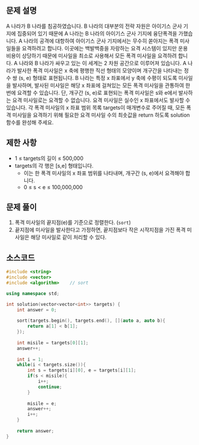 ## 문제 설명
A 나라가 B 나라를 침공하였습니다. B 나라의 대부분의 전략 자원은 아이기스 군사 기지에 집중되어 있기 때문에 A 나라는 B 나라의 아이기스 군사 기지에 융단폭격을 가했습니다.
A 나라의 공격에 대항하여 아이기스 군사 기지에서는 무수히 쏟아지는 폭격 미사일들을 요격하려고 합니다. 이곳에는 백발백중을 자랑하는 요격 시스템이 있지만 운용 비용이 상당하기 때문에 미사일을 최소로 사용해서 모든 폭격 미사일을 요격하려 합니다.
A 나라와 B 나라가 싸우고 있는 이 세계는 2 차원 공간으로 이루어져 있습니다. A 나라가 발사한 폭격 미사일은 x 축에 평행한 직선 형태의 모양이며 개구간을 나타내는 정수 쌍 (s, e) 형태로 표현됩니다. B 나라는 특정 x 좌표에서 y 축에 수평이 되도록 미사일을 발사하며, 발사된 미사일은 해당 x 좌표에 걸쳐있는 모든 폭격 미사일을 관통하여 한 번에 요격할 수 있습니다. 단, 개구간 (s, e)로 표현되는 폭격 미사일은 s와 e에서 발사하는 요격 미사일로는 요격할 수 없습니다. 요격 미사일은 실수인 x 좌표에서도 발사할 수 있습니다.
각 폭격 미사일의 x 좌표 범위 목록 targets이 매개변수로 주어질 때, 모든 폭격 미사일을 요격하기 위해 필요한 요격 미사일 수의 최솟값을 return 하도록 solution 함수를 완성해 주세요.


## 제한 사항
- 1 ≤ targets의 길이 ≤ 500,000
- targets의 각 행은 [s,e] 형태입니다.
   - 이는 한 폭격 미사일의 x 좌표 범위를 나타내며, 개구간 (s, e)에서 요격해야 합니다.
   - 0 ≤ s < e ≤ 100,000,000


## 문제 풀이
1. 폭격 미사일의 끝지점(e)를 기준으로 정렬한다. (`sort`)
2. 끝지점에 미사일을 발사한다고 가정하면, 끝지점보다 작은 시작지점을 가진 폭격 미사일은 해당 미사일로 같이 처리할 수 있다.


## 소스코드
```c++
#include <string>
#include <vector>
#include <algorithm>    // sort

using namespace std;

int solution(vector<vector<int>> targets) {
    int answer = 0;
    
    sort(targets.begin(), targets.end(), [](auto a, auto b){
        return a[1] < b[1];
    });
    
    int misile = targets[0][1];
    answer++;
    
    int i = 1;
    while(i < targets.size()){
        int s = targets[i][0], e = targets[i][1];
        if(s < misile){
            i++;
            continue;
        }
        
        misile = e;
        answer++;
        i++;
    }
    
    return answer;
}
```